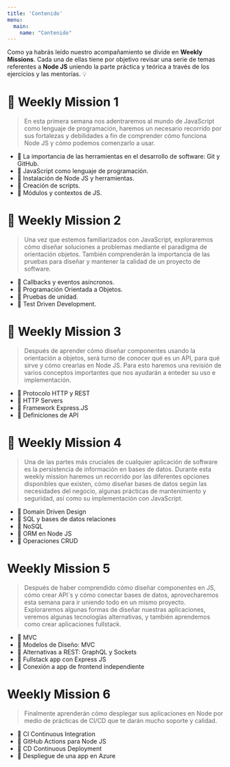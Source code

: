 ```yaml
---
title: 'Contenido'
menu:
  main:
    name: "Contenido"
---
```


Como ya habrás leído nuestro acompañamiento se divide en **Weekly Missions**. Cada una de ellas tiene por objetivo revisar una serie de temas referentes a **Node JS** uniendo la parte práctica y teórica a través de los ejercicios y las mentorías. 💡

# 🚀 Weekly Mission 1

> En esta primera semana nos adentraremos al mundo de JavaScript como lenguaje de programación, haremos un necesario recorrido por sus fortalezas y debilidades a fin de comprender cómo funciona Node JS y cómo podemos comenzarlo a usar.

- 📍 La importancia de las herramientas en el desarrollo de software: Git y GitHub.
- 📍 JavaScript como lenguaje de programación.
- 📍 Instalación de Node JS y herramientas.
- 📍 Creación de scripts.
- 📍 Módulos y contextos de JS.

# 🚀 Weekly Mission 2

> Una vez que estemos familiarizados con JavaScript, exploraremos cómo diseñar soluciones a problemas mediante el paradigma de orientación objetos. También comprenderán la importancia de las pruebas para diseñar y mantener la calidad de un proyecto de software.

- 📍 Callbacks y eventos asíncronos.
- 📍 Programación Orientada a Objetos.
- 📍 Pruebas de unidad.
- 📍 Test Driven Development.

# 🚀 Weekly Mission 3

> Después de aprender cómo diseñar componentes usando la orientación a objetos, será turno de conocer qué es un API, para qué sirve y cómo crearlas en Node JS. Para esto haremos una revisión de varios conceptos importantes que nos ayudarán a enteder su uso e implementación.

- 📍 Protocolo HTTP y REST
- 📍 HTTP Servers
- 📍 Framework Express.JS
- 📍 Definiciones de API

# 🚀 Weekly Mission 4

> Una de las partes más cruciales de cualquier aplicación de software es la persistencia de información en bases de datos. Durante esta weekly mission haremos un recorrido por las diferentes opciones disponibles que existen, cómo diseñar bases de datos según las necesidades del negocio, algunas prácticas de mantenimiento y seguridad, así como su implementación con JavaScript.

- 📍 Domain Driven Design
- 📍 SQL y bases de datos relaciones
- 📍 NoSQL
- 📍 ORM en Node JS
- 📍 Operaciones CRUD

# Weekly Mission 5

> Después de haber comprendido cómo diseñar componentes en JS, cómo crear API´s y cómo conectar bases de datos, aprovecharemos esta semana para ir uniendo todo en un mismo proyecto. Exploraremos algunas formas de diseñar nuestras aplicaciones, veremos algunas tecnologías alternativas, y también aprendemos como crear aplicaciones fullstack.

- 📍 MVC
- 📍 Modelos de Diseño: MVC
- 📍 Alternativas a REST: GraphQL y Sockets
- 📍 Fullstack app con Express JS
- 📍 Conexión a app de frontend independiente

# Weekly Mission 6

> Finalmente aprenderán cómo desplegar sus aplicaciones en Node por medio de prácticas de CI/CD que te darán mucho soporte y calidad.

- 📍 CI Continuous Integration
- 📍 GitHub Actions para Node JS
- 📍 CD Continuous Deployment
- 📍 Despliegue de una app en Azure

